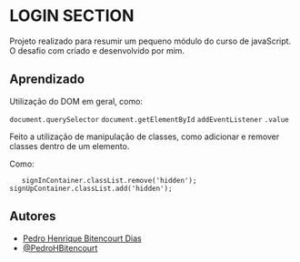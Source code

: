 
# LOGIN SECTION

Projeto realizado para resumir um pequeno módulo do curso de javaScript.
O desafio com criado e desenvolvido por mim.

## Aprendizado

Utilização do DOM em geral, como:

`document.querySelector`
`document.getElementById`
`addEventListener`
`.value`

Feito a utilização de manipulação de classes, como adicionar e remover classes dentro de um elemento.

Como:

`   
signInContainer.classList.remove('hidden');
signUpContainer.classList.add('hidden');
`
## Autores

- [Pedro Henrique Bitencourt Dias](https://www.linkedin.com/in/pedro-henrique-bitencourt-dias-704a65170/)
- [@PedroHBitencourt](https://github.com/PedroHBitencourt)

